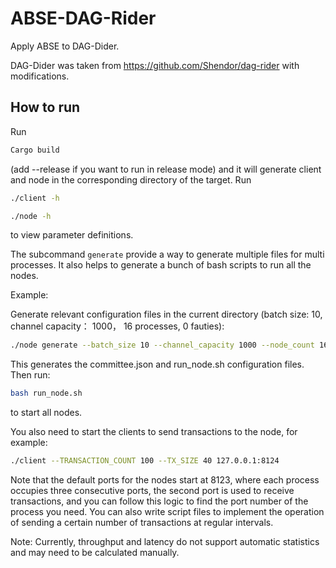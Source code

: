 # ABSE-DAG-Rider
Apply ABSE to DAG-Dider.

DAG-Dider was taken from https://github.com/Shendor/dag-rider with modifications.

## How to run
Run

```Bash
Cargo build
```

(add --release if you want to run in release mode) and it will generate client and node in the corresponding directory of the target. Run

```Bash
./client -h
```
```Bash
./node -h
```
to view parameter definitions.

The subcommand `generate` provide a way to generate multiple files for multi processes.
It also helps to generate a bunch of bash scripts to run all the nodes.

Example:

Generate relevant configuration files in the current directory (batch size: 10, channel capacity： 1000， 16 processes, 0 fauties):
```Bash
./node generate --batch_size 10 --channel_capacity 1000 --node_count 16
```

This generates the committee.json and run_node.sh configuration files. 
Then run:
```Bash
bash run_node.sh
```
to start all nodes.

You also need to start the clients to send transactions to the node, for example:
```Bash
./client --TRANSACTION_COUNT 100 --TX_SIZE 40 127.0.0.1:8124 
```
Note that the default ports for the nodes start at 8123, where each process occupies three consecutive ports, the second port is used to receive transactions, and you can follow this logic to find the port number of the process you need. You can also write script files to implement the operation of sending a certain number of transactions at regular intervals.

Note: Currently, throughput and latency do not support automatic statistics and may need to be calculated manually.